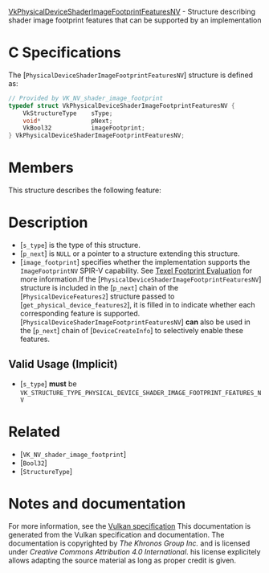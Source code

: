[VkPhysicalDeviceShaderImageFootprintFeaturesNV](https://www.khronos.org/registry/vulkan/specs/1.3-extensions/man/html/VkPhysicalDeviceShaderImageFootprintFeaturesNV.html) - Structure describing shader image footprint features that can be supported by an implementation

# C Specifications
The [`PhysicalDeviceShaderImageFootprintFeaturesNV`] structure is
defined as:
```c
// Provided by VK_NV_shader_image_footprint
typedef struct VkPhysicalDeviceShaderImageFootprintFeaturesNV {
    VkStructureType    sType;
    void*              pNext;
    VkBool32           imageFootprint;
} VkPhysicalDeviceShaderImageFootprintFeaturesNV;
```

# Members
This structure describes the following feature:

# Description
- [`s_type`] is the type of this structure.
- [`p_next`] is `NULL` or a pointer to a structure extending this structure.
- [`image_footprint`] specifies whether the implementation supports the `ImageFootprintNV` SPIR-V capability.
See [Texel Footprint Evaluation](https://www.khronos.org/registry/vulkan/specs/1.3-extensions/html/vkspec.html#textures-footprint) for more information.If the [`PhysicalDeviceShaderImageFootprintFeaturesNV`] structure is included in the [`p_next`] chain of the
[`PhysicalDeviceFeatures2`] structure passed to
[`get_physical_device_features2`], it is filled in to indicate whether each
corresponding feature is supported.
[`PhysicalDeviceShaderImageFootprintFeaturesNV`] **can**  also be used in the [`p_next`] chain of
[`DeviceCreateInfo`] to selectively enable these features.
## Valid Usage (Implicit)
-  [`s_type`] **must**  be `VK_STRUCTURE_TYPE_PHYSICAL_DEVICE_SHADER_IMAGE_FOOTPRINT_FEATURES_NV`

# Related
- [`VK_NV_shader_image_footprint`]
- [`Bool32`]
- [`StructureType`]

# Notes and documentation
For more information, see the [Vulkan specification](https://www.khronos.org/registry/vulkan/specs/1.3-extensions/html/vkspec.html)
This documentation is generated from the Vulkan specification and documentation.
The documentation is copyrighted by *The Khronos Group Inc.* and is licensed under *Creative Commons Attribution 4.0 International*.
his license explicitely allows adapting the source material as long as proper credit is given.
        